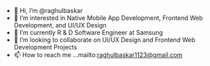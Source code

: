 - 👋 Hi, I’m @raghulbaskar
- 👀 I’m interested in Native Mobile App Development, Frontend Web Development, and UI/UX Design
- 🌱 I’m currently R & D Software Engineer at Samsung
- 💞️ I’m looking to collaborate on UI/UX Design and Frontend Web Development Projects
- 📫 How to reach me ...mailto:raghulbaskar1123@gmail.com


